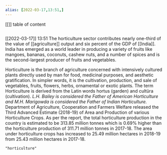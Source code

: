 ```yaml
---
alias: [2022-03-17,13:51,]
---
```

[[]]
table of content
```toc
```

[[2022-03-17]] 13:51
The horticulture sector contributes nearly one-third of the value of [[agriculture]] output and six percent of the GDP of [[India]].
India has emerged as a world leader in producing a variety of fruits like mangoes, bananas, coconuts, cashew nuts, and a number of spices and is the second-largest producer of fruits and vegetables.

Horticulture is the branch of agriculture concerned with intensively cultured plants directly used by man for food, medicinal purposes, and aesthetic gratification.
In simpler words, it is the cultivation, production, and sale of vegetables, fruits, flowers, herbs, ornamental or exotic plants.
The term Horticulture is derived from the Latin words hortus (garden) and cultüra (cultivation).
*L.H. Bailey is considered the Father of American Horticulture and M.H. Marigowda is considered the Father of Indian Horticulture.*
Department of Agriculture, Cooperation and Farmers Welfare released the Third Advanced Estimate (2018-19) of Area and Production of various Horticulture Crops.
As per the report, the total horticulture production in the country is estimated to be 313.85 million tonnes which is 0.69% higher than the horticulture production of 311.71 million tonnes in 2017-18.
The area under horticulture crops has increased to 25.49 million hectares in 2018-19 from 25.43 million hectares in 2017-18.
```query
"horticulture"
```